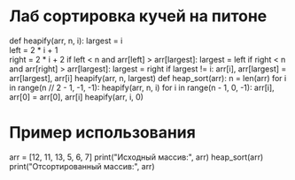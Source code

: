 # Лаб сортировка кучей на питоне

def heapify(arr, n, i):
    largest = i  
    left = 2 * i + 1  
    right = 2 * i + 2 
    if left < n and arr[left] > arr[largest]:
        largest = left
    if right < n and arr[right] > arr[largest]:
        largest = right
    if largest != i:
        arr[i], arr[largest] = arr[largest], arr[i]
        heapify(arr, n, largest)
def heap_sort(arr):
    n = len(arr)
    for i in range(n // 2 - 1, -1, -1):
        heapify(arr, n, i)
    for i in range(n - 1, 0, -1):
        arr[i], arr[0] = arr[0], arr[i] 
        heapify(arr, i, 0)
# Пример использования
arr = [12, 11, 13, 5, 6, 7]
print("Исходный массив:", arr)
heap_sort(arr)
print("Отсортированный массив:", arr)
